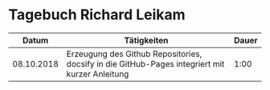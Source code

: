# Tagebuch Richard Leikam

Datum      | Tätigkeiten                                                                                    | Dauer
---------- | ---------------------------------------------------------------------------------------------- | -----
08.10.2018 | Erzeugung des Github Repositories, docsify in die GitHub-Pages integriert mit kurzer Anleitung | 1:00